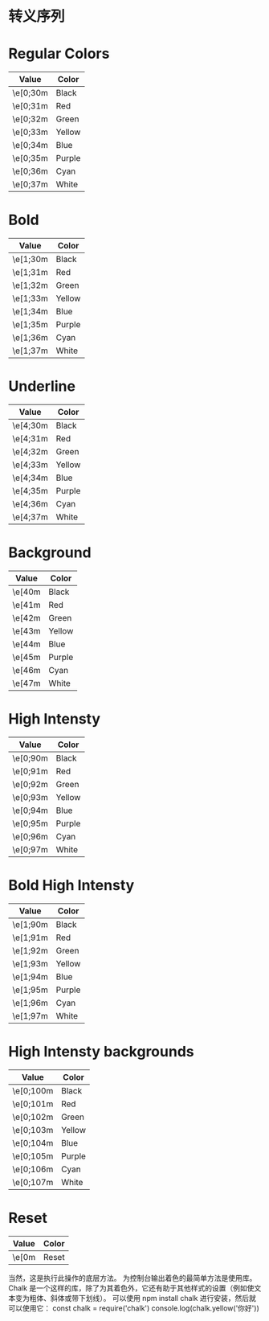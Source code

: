 # 转义序列

# Regular Colors

| Value    | Color  |
| -------- | ------ |
| \e[0;30m | Black  |
| \e[0;31m | Red    |
| \e[0;32m | Green  |
| \e[0;33m | Yellow |
| \e[0;34m | Blue   |
| \e[0;35m | Purple |
| \e[0;36m | Cyan   |
| \e[0;37m | White  |

# Bold

| Value    | Color  |
| -------- | ------ |
| \e[1;30m | Black  |
| \e[1;31m | Red    |
| \e[1;32m | Green  |
| \e[1;33m | Yellow |
| \e[1;34m | Blue   |
| \e[1;35m | Purple |
| \e[1;36m | Cyan   |
| \e[1;37m | White  |

# Underline

| Value    | Color  |
| -------- | ------ |
| \e[4;30m | Black  |
| \e[4;31m | Red    |
| \e[4;32m | Green  |
| \e[4;33m | Yellow |
| \e[4;34m | Blue   |
| \e[4;35m | Purple |
| \e[4;36m | Cyan   |
| \e[4;37m | White  |

# Background

| Value  | Color  |
| ------ | ------ |
| \e[40m | Black  |
| \e[41m | Red    |
| \e[42m | Green  |
| \e[43m | Yellow |
| \e[44m | Blue   |
| \e[45m | Purple |
| \e[46m | Cyan   |
| \e[47m | White  |

# High Intensty

| Value    | Color  |
| -------- | ------ |
| \e[0;90m | Black  |
| \e[0;91m | Red    |
| \e[0;92m | Green  |
| \e[0;93m | Yellow |
| \e[0;94m | Blue   |
| \e[0;95m | Purple |
| \e[0;96m | Cyan   |
| \e[0;97m | White  |

# Bold High Intensty

| Value    | Color  |
| -------- | ------ |
| \e[1;90m | Black  |
| \e[1;91m | Red    |
| \e[1;92m | Green  |
| \e[1;93m | Yellow |
| \e[1;94m | Blue   |
| \e[1;95m | Purple |
| \e[1;96m | Cyan   |
| \e[1;97m | White  |

# High Intensty backgrounds

| Value     | Color  |
| --------- | ------ |
| \e[0;100m | Black  |
| \e[0;101m | Red    |
| \e[0;102m | Green  |
| \e[0;103m | Yellow |
| \e[0;104m | Blue   |
| \e[0;105m | Purple |
| \e[0;106m | Cyan   |
| \e[0;107m | White  |

# Reset

| Value | Color  |
| ----- | ------ |
| \e[0m | Reset  |

当然，这是执行此操作的底层方法。 为控制台输出着色的最简单方法是使用库。 Chalk 是一个这样的库，除了为其着色外，它还有助于其他样式的设置（例如使文本变为粗体、斜体或带下划线）。
可以使用 npm install chalk 进行安装，然后就可以使用它：
const chalk = require('chalk')
console.log(chalk.yellow('你好'))
